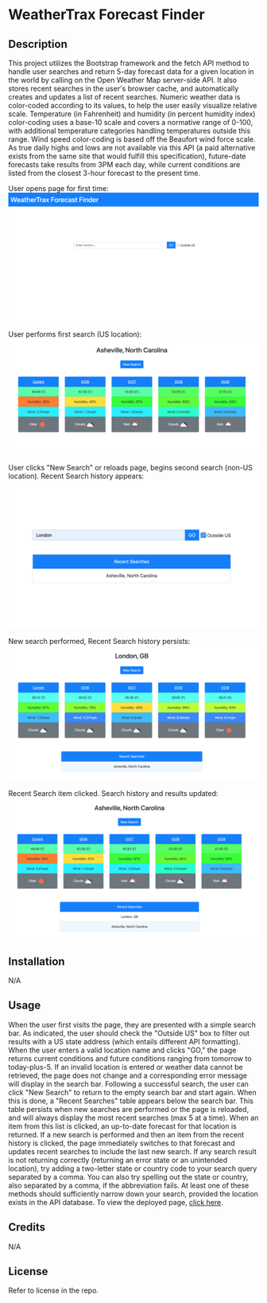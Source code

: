 # WeatherTrax Forecast Finder

## Description

This project utilizes the Bootstrap framework and the fetch API method to handle user searches and return 5-day forecast data for a given location in the world by calling on the Open Weather Map server-side API. It also stores recent searches in the user's browser cache, and automatically creates and updates a list of recent searches. Numeric weather data is color-coded according to its values, to help the user easily visualize relative scale. Temperature (in Fahrenheit) and humidity (in percent humidity index) color-coding uses a base-10 scale and covers a normative range of 0-100, with additional temperature categories handling temperatures outside this range. Wind speed color-coding is based off the Beaufort wind force scale. As true daily highs and lows are not available via this API (a paid alternative exists from the same site that would fulfill this specification), future-date forecasts take results from 3PM each day, while current conditions are listed from the closest 3-hour forecast to the present time.

User opens page for first time:
![A first-time user opens the page](./Assets/images/sample.png)

User performs first search (US location):
![User performs first search](./Assets/images/sample2.png)

User clicks "New Search" or reloads page, begins second search (non-US location). Recent Search history appears:
![User clicks "New Search" or reloads page, and begins second search](./Assets/images/sample3.png)

New search performed, Recent Search history persists:
![New search performed, Recent Search history persists](./Assets/images/sample4.png)

Recent Search item clicked. Search history and results updated:
![Recent Search item clicked. Search history and results updated](./Assets/images/sample5.png)



## Installation

N/A

## Usage

When the user first visits the page, they are presented with a simple search bar. As indicated, the user should check the "Outside US" box to filter out results with a US state address (which entails different API formatting). When the user enters a valid location name and clicks "GO," the page returns current conditions and future conditions ranging from tomorrow to today-plus-5. If an invalid location is entered or weather data cannot be retrieved, the page does not change and a corresponding error message will display in the search bar. Following a successful search, the user can click "New Search" to return to the empty search bar and start again. When this is done, a "Recent Searches" table appears below the search bar. This table persists when new searches are performed or the page is reloaded, and will always display the most recent searches (max 5 at a time). When an item from this list is clicked, an up-to-date forecast for that location is returned. If a new search is performed and then an item from the recent history is clicked, the page immediately switches to that forecast and updates recent searches to include the last new search. If any search result is not returning correctly (returning an error state or an unintended location), try adding a two-letter state or country code to your search query separated by a comma. You can also try spelling out the state or country, also separated by a comma, if the abbreviation fails. At least one of these methods should sufficiently narrow down your search, provided the location exists in the API database. To view the deployed page, [click here](https://altavada.github.io/weather-tracks/).

## Credits

N/A

## License

Refer to license in the repo.